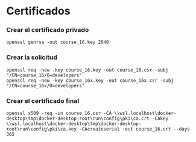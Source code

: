 # Certificados

### Crear el certificado privado
```
openssl genrsa -out course_16.key 2048
```

### Crear la solicitud
```
openssl req -new -key course_16.key -out course_16.csr -subj "/CN=course_16/O=developers"
openssl req -new -key course_16x.key -out course_16x.csr -subj "/CN=course_16x/O=developers"
```

### Crear el certificado final
```
openssl x509 -req -in course_16.csr -CA \\wsl.localhost\docker-desktop\tmp\docker-desktop-root\run\config\pki\ca.crt -CAkey \\wsl.localhost\docker-desktop\tmp\docker-desktop-root\run\config\pki\ca.key -CAcreateserial -out course_16.crt --days 365
```